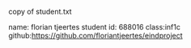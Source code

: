 copy of student.txt

name: florian tjeertes
student id: 688016
class:inf1c
github:https://github.com/floriantjeertes/eindproject
